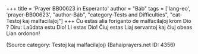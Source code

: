 +++
title = 'Prayer BB00623 in Esperanto'
author = "Báb"
tags = ['lang-eo', 'prayer-BB00623', "author-Báb", "category-Tests and Difficulties", "cat-Testoj kaj malfacilaĵoj"]
+++
Ĉu estas alia foriganto de malfacilaĵoj krom Dio ? Diru: Laŭdata estu Dio! Li estas Dio! Ĉiuj estas Liaj servantoj kaj ĉiuj obeas Lian ordonon!

(Source category: Testoj kaj malfacilaĵoj)
(Bahaiprayers.net ID: 4356)
